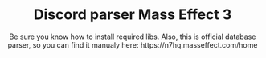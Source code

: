 <h1 style="text-align: center;">Discord parser Mass Effect 3</h1>
<p style="text-align: center;">Be sure you know how to install required libs. Also, this is official database parser, so you can find it manualy here: https://n7hq.masseffect.com/home</p>
